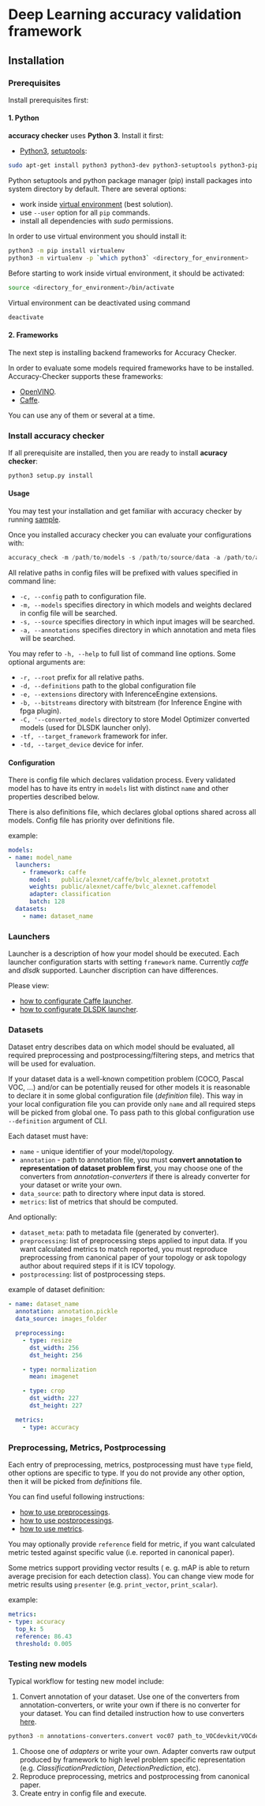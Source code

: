 # Deep Learning accuracy validation framework

## Installation

### Prerequisites

Install prerequisites first:

#### 1. Python

**accuracy checker** uses **Python 3**. Install it first:

- [Python3][python3], [setuptools][setuptools]:

```bash
sudo apt-get install python3 python3-dev python3-setuptools python3-pip
```

Python setuptools and python package manager (pip) install packages into system directory by default. There are several options:

- work inside [virtual environment][virtualenv] (best solution).
- use `--user` option for all `pip` commands.
- install all dependencies with *sudo* permissions.

In order to use virtual environment you should install it:

```bash
python3 -m pip install virtualenv
python3 -m virtualenv -p `which python3` <directory_for_environment>
```

Before starting to work inside virtual environment, it should be activated:

```bash
source <directory_for_environment>/bin/activate
```

Virtual environment can be deactivated using command

```bash
deactivate
```

#### 2. Frameworks

The next step is installing backend frameworks for Accuracy Checker.

In order to evaluate some models required frameworks have to be installed. Accuracy-Checker supports these frameworks:

- [OpenVINO][openvino-get-started].
- [Caffe][caffe-get-started].

You can use any of them or several at a time.

### Install accuracy checker

If all prerequisite are installed, then you are ready to install **acuracy checker**:

```bash
python3 setup.py install
```

#### Usage

You may test your installation and get familiar with accuracy checker by running [sample][sample-readme].

Once you installed accuracy checker you can evaluate your configurations with:

```python
accuracy_check -m /path/to/models -s /path/to/source/data -a /path/to/annotation
```

All relative paths in config files will be prefixed with values specified in command line:

- `-c, --config` path to configuration file.
- `-m, --models` specifies directory in which models and weights declared in config file will be searched.
- `-s, --source` specifies directory in which input images will be searched.
- `-a, --annotations` specifies directory in which annotation and meta files will be searched.

You may refer to `-h, --help` to full list of command line options. Some optional arguments are:

- `-r, --root` prefix for all relative paths.
- `-d, --definitions` path to the global configuration file
- `-e, --extensions` directory with InferenceEngine extensions.
- `-b, --bitstreams` directory with bitstream (for Inference Engine with fpga plugin).
- `-C, '--converted_models` directory to store Model Optimizer converted models (used for DLSDK launcher only).
- `-tf, --target_framework` framework for infer.
- `-td, --target_device` device for infer.

#### Configuration

There is config file which declares validation process.
Every validated model has to have its entry in `models` list
with distinct `name` and other properties described below.

There is also definitions file, which declares global options shared across all models.
Config file has priority over definitions file.

example:

```yaml
models:
- name: model_name
  launchers:
    - framework: caffe
      model:   public/alexnet/caffe/bvlc_alexnet.prototxt
      weights: public/alexnet/caffe/bvlc_alexnet.caffemodel
      adapter: classification
      batch: 128
  datasets:
    - name: dataset_name
```

### Launchers

Launcher is a description of how your model should be executed.
Each launcher configuration starts with setting `framework` name. Currently *caffe* and *dlsdk* supported. Launcher discription can have differences.

Please view:

- [how to configurate Caffe launcher][caffe-launcher-configuration].
- [how to configurate DLSDK launcher][dlsdk-launcher-configuration].

### Datasets

Dataset entry describes data on which model should be evaluated,
all required preprocessing and postprocessing/filtering steps,
and metrics that will be used for evaluation.

If your dataset data is a well-known competition problem (COCO, Pascal VOC, ...) and/or can be potentially reused for other models
it is reasonable to declare it in some global configuration file (*definition* file). This way in your local configuration file you can provide only
`name` and all required steps will be picked from global one. To pass path to this global configuration use `--definition` argument of CLI.

Each dataset must have:

- `name` - unique identifier of your model/topology.
- `annotation` - path to annotation file, you must **convert annotation to representation of dataset problem first**, you may choose one of the converters from *annotation-converters* if there is already converter for your dataset or write your own.
- `data_source`: path to directory where input data is stored.
- `metrics`: list of metrics that should be computed.

And optionally:

- `dataset_meta`: path to metadata file (generated by converter).
- `preprocessing`: list of preprocessing steps applied to input data. If you want calculated metrics to match reported, you must reproduce preprocessing from canonical paper of your topology or ask topology author about required steps if it is ICV topology.
- `postprocessing`: list of postprocessing steps.

example of dataset definition:

```yaml
- name: dataset_name
  annotation: annotation.pickle
  data_source: images_folder

  preprocessing:
    - type: resize
      dst_width: 256
      dst_height: 256

    - type: normalization
      mean: imagenet

    - type: crop
      dst_width: 227
      dst_height: 227

  metrics:
    - type: accuracy
```

### Preprocessing, Metrics, Postprocessing

Each entry of preprocessing, metrics, postprocessing must have `type` field,
other options are specific to type. If you do not provide any other option, then it
will be picked from *definitions* file.

You can find useful following instructions:

- [how to use preprocessings][preprocessors].
- [how to use postprocessings][postprocessors].
- [how to use metrics][metrics].

You may optionally provide `reference` field for metric, if you want calculated metric
tested against specific value (i.e. reported in canonical paper).

Some metrics support providing vector results ( e. g. mAP is able to return average precision for each detection class).  You can change view mode for metric results using `presenter` (e.g. `print_vector`, `print_scalar`).

example:

```yaml
metrics:
- type: accuracy
  top_k: 5
  reference: 86.43
  threshold: 0.005
```

### Testing new models

Typical workflow for testing new model include:

1. Convert annotation of your dataset. Use one of the converters from annotation-converters, or write your own if there is no converter for your dataset. You can find detailed instruction how to use converters [here][converters].

```bash
python3 -m annotations-converters.convert voc07 path_to_VOCdevkit/VOCdevkit/VOC2007 --output_dir data/annotations
```

1. Choose one of *adapters* or write your own. Adapter converts raw output produced by framework to high level problem specific representation (e.g. *ClassificationPrediction*, *DetectionPrediction*, etc).
1. Reproduce preprocessing, metrics and postprocessing from canonical paper.
1. Create entry in config file and execute.

[python3]: https://www.python.org/downloads/
[setuptools]: https://pypi.python.org/pypi/setuptools
[caffe-get-started]: accuracy_checker/launcher/caffe_installation_readme.md
[virtual-environment]: https://docs.python.org/3/tutorial/venv.html
[virtualenv]: https://virtualenv.pypa.io/en/stable
[openvino-get-started]: https://software.intel.com/en-us/openvino-toolkit/documentation/get-started
[sample-readme]: sample/README.md
[preprocessors]: accuracy_checker/preprocessor/README.md
[postprocessors]: accuracy_checker/postprocessor/README.md
[metrics]: accuracy_checker/metrics/README.md
[converters]: annotation_converters/README.md
[caffe-launcher-configuration]: accuracy_checker/launcher/caffe_launcher_readme.md
[dlsdk-launcher-configuration]: accuracy_checker/launcher/dlsdk_launcher_readme.md
